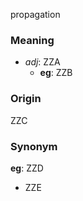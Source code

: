 propagation
### Meaning
+ _adj_: ZZA
    + __eg__: ZZB

### Origin

ZZC

### Synonym

__eg__: ZZD

+ ZZE


